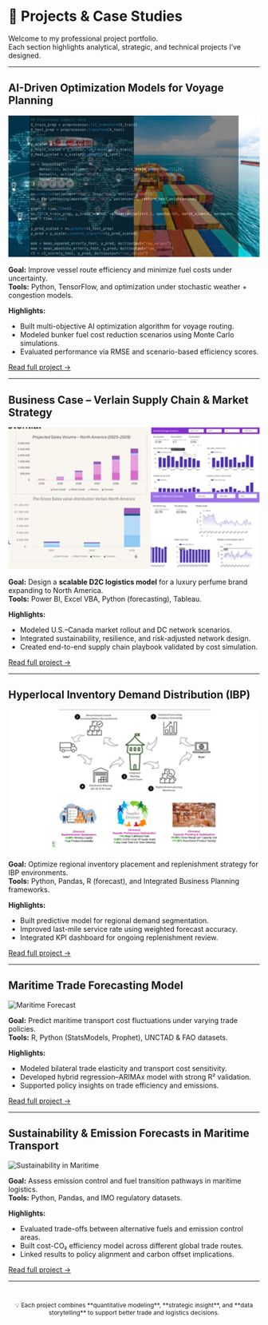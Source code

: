 # 🚀 Projects & Case Studies

Welcome to my professional project portfolio.  
Each section highlights analytical, strategic, and technical projects I’ve designed.

---

<div class="project-card">

## AI-Driven Optimization Models for Voyage Planning
<img src="/images/ai-voyage-planner-thumb.png?raw=true" alt="AI Voyage Planning" class="project-thumb"/>

**Goal:** Improve vessel route efficiency and minimize fuel costs under uncertainty.  
**Tools:** Python, TensorFlow, and optimization under stochastic weather + congestion models.  

**Highlights:**
- Built multi-objective AI optimization algorithm for voyage routing.  
- Modeled bunker fuel cost reduction scenarios using Monte Carlo simulations.  
- Evaluated performance via RMSE and scenario-based efficiency scores.

[Read full project →](/research/ai-voyage-planner)

</div>

---

<div class="project-card">

## Business Case – Verlain Supply Chain & Market Strategy
<img src="/images/verlainsupplychain-thumb.png?raw=true" alt="Verlain Business Case" class="project-thumb"/>

**Goal:** Design a **scalable D2C logistics model** for a luxury perfume brand expanding to North America.  
**Tools:** Power BI, Excel VBA, Python (forecasting), Tableau.  

**Highlights:**
- Modeled U.S.–Canada market rollout and DC network scenarios.  
- Integrated sustainability, resilience, and risk-adjusted network design.  
- Created end-to-end supply chain playbook validated by cost simulation.  

[Read full project →](/projects/verlainsupplychain)

</div>

---

<div class="project-card">

## Hyperlocal Inventory Demand Distribution (IBP)
<img src="/images/hyperlocal-inventory-demand-calculator-thumb.png?raw=true" alt="Hyperlocal Inventory" class="project-thumb"/>

**Goal:** Optimize regional inventory placement and replenishment strategy for IBP environments.  
**Tools:** Python, Pandas, R (forecast), and Integrated Business Planning frameworks.  

**Highlights:**
- Built predictive model for regional demand segmentation.  
- Improved last-mile service rate using weighted forecast accuracy.  
- Integrated KPI dashboard for ongoing replenishment review.  

[Read full project →](/projects/hyperlocal-inventory)

</div>

---

<div class="project-card">

## Maritime Trade Forecasting Model
<img src="/images/maritime_forecast.png?raw=true" alt="Maritime Forecast" class="project-thumb"/>

**Goal:** Predict maritime transport cost fluctuations under varying trade policies.  
**Tools:** R, Python (StatsModels, Prophet), UNCTAD & FAO datasets.  

**Highlights:**
- Modeled bilateral trade elasticity and transport cost sensitivity.  
- Developed hybrid regression–ARIMAx model with strong R² validation.  
- Supported policy insights on trade efficiency and emissions.  

[Read full project →](/research/maritime-trade-forecast)

</div>

---

<div class="project-card">

## Sustainability & Emission Forecasts in Maritime Transport
<img src="/images/sustainability-maritime-thumb.png?raw=true" alt="Sustainability in Maritime" class="project-thumb"/>

**Goal:** Assess emission control and fuel transition pathways in maritime logistics.  
**Tools:** Python, Pandas, and IMO regulatory datasets.  

**Highlights:**
- Evaluated trade-offs between alternative fuels and emission control areas.  
- Built cost-CO₂ efficiency model across different global trade routes.  
- Linked results to policy alignment and carbon offset implications.  

[Read full project →](/research/emission-policy)

</div>

---

<p style="text-align:center; font-size:12px; margin-top:40px;">
💡 Each project combines **quantitative modeling**, **strategic insight**, and **data storytelling** to support better trade and logistics decisions.
</p>